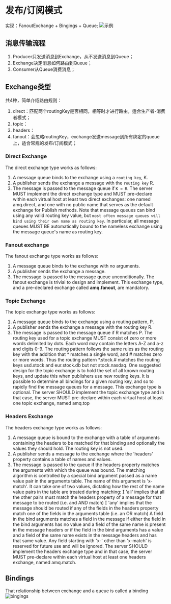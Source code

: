 # 发布/订阅模式
实现：FanoutExchange + Bingings + Queue;
![示例](https://www.rabbitmq.com/img/tutorials/python-three-overall.png)

## 消息传输流程
1. Producer只发送消息到Exchange，从不发送消息到Queue；
2. Exchange决定消息如何路由到Queue；
3. Consumer从Queue消费消息；

## Exchange类型
共4种，简单介绍路由规则：
1. direct：匹配两个routingKey是否相同，相等时才进行路由，适合生产者-消费者模式；
2. topic：
3. headers：
4. fanout：会忽略routingKey，exchange发送message到所有绑定的queue上，适合常规的发布/订阅模式；

### Direct Exchange 
The direct exchange type works as follows:
1. A message queue binds to the exchange using a `routing key`, K.
2. A publisher sends the exchange a message with the `routing key` R.
3. The message is passed to the message queue if `K = R`.
The server MUST implement the direct exchange type and MUST pre-declare within each virtual host at
least two direct exchanges: one named amq.direct, and one with no public name that serves as the default
exchange for Publish methods.
Note that message queues can bind using any valid routing key value, but `most often message queues will
bind using their own name as routing key`.
In particular, all message queues MUST BE automatically bound to the nameless exchange using the
message queue's name as routing key.

### Fanout exchange
The fanout exchange type works as follows:
1. A message queue binds to the exchange with no arguments.
2. A publisher sends the exchange a message.
3. The message is passed to the message queue unconditionally.
The fanout exchange is trivial to design and implement. This exchange type, and a pre-declared exchange
called **amq.fanout**, are mandatory.

### Topic Exchange
The topic exchange type works as follows:
1. A message queue binds to the exchange using a routing pattern, P.
2. A publisher sends the exchange a message with the routing key R.
3. The message is passed to the message queue if R matches P.
The routing key used for a topic exchange MUST consist of zero or more words delimited by dots. Each
word may contain the letters A-Z and a-z and digits 0-9.
The routing pattern follows the same rules as the routing key with the addition that * matches a single
word, and # matches zero or more words. Thus the routing pattern *.stock.# matches the routing keys
usd.stock and eur.stock.db but not stock.nasdaq.
One suggested design for the topic exchange is to hold the set of all known routing keys, and update this
when publishers use new routing keys. It is possible to determine all bindings for a given routing key, and
so to rapidly find the message queues for a message. This exchange type is optional.
The server SHOULD implement the topic exchange type and in that case, the server MUST pre-declare
within each virtual host at least one topic exchange, named amq.top

###  Headers Exchange 
The headers exchange type works as follows:
1. A message queue is bound to the exchange with a table of arguments containing the headers to be
matched for that binding and optionally the values they should hold. The routing key is not used.
2. A publisher sends a message to the exchange where the 'headers' property contains a table of
names and values.
3. The message is passed to the queue if the headers property matches the arguments with which the
queue was bound.
The matching algorithm is controlled by a special bind argument passed as a name value pair in the
arguments table. The name of this argument is 'x-match'. It can take one of two values, dictating how the
rest of the name value pairs in the table are treated during matching:
 'all' implies that all the other pairs must match the headers property of a message for that message to be
routed (i.e. and AND match)
 'any' implies that the message should be routed if any of the fields in the headers property match one of
the fields in the arguments table (i.e. an OR match)
A field in the bind arguments matches a field in the message if either the field in the bind arguments has
no value and a field of the same name is present in the message headers or if the field in the bind
arguments has a value and a field of the same name exists in the message headers and has that same value.
Any field starting with 'x-' other than 'x-match' is reserved for future use and will be ignored.
The server SHOULD implement the headers exchange type and in that case, the server MUST pre-declare
within each virtual host at least one headers exchange, named amq.match.

## Bindings
That relationship between exchange and a queue is called a binding
![bingings](https://www.rabbitmq.com/img/tutorials/bindings.png)  









